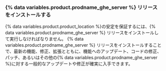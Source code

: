 ### {% data variables.product.prodname_ghe_server %} リリースをインストールする

{% data variables.product.product_location %}の安定を保証するには、{% data variables.product.prodname_ghe_server %} リリースをインストールして実行しなければなりません。 {% data variables.product.prodname_ghe_server %} リリースをインストールすることで、最新の機能、修正、拡張とともに、機能へのアップデート、コードの修正、パッチ、あるいはその他の{% data variables.product.prodname_ghe_server %}に対する一般的なアップデートや修正が確実に入手できます。
